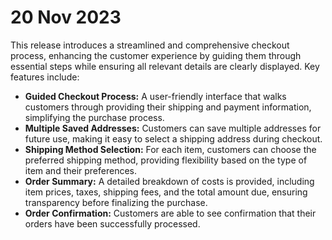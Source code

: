 # 20 Nov 2023

This release introduces a streamlined and comprehensive checkout process, enhancing the customer experience by guiding them through essential steps while ensuring all relevant details are clearly displayed. Key features include:

- **Guided Checkout Process:** A user-friendly interface that walks customers through providing their shipping and payment information, simplifying the purchase process.
- **Multiple Saved Addresses:** Customers can save multiple addresses for future use, making it easy to select a shipping address during checkout.
- **Shipping Method Selection:** For each item, customers can choose the preferred shipping method, providing flexibility based on the type of item and their preferences.
- **Order Summary:** A detailed breakdown of costs is provided, including item prices, taxes, shipping fees, and the total amount due, ensuring transparency before finalizing the purchase.
- **Order Confirmation:** Customers are able to see confirmation that their orders have been successfully processed.
